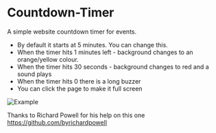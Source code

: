 Countdown-Timer
===============

A simple website countdown timer for events.

* By default it starts at 5 minutes. You can change this.
* When the timer hits 1 minutes left - background changes to an orange/yellow colour.
* When the timer hits 30 seconds - background changes to red and a sound plays
* When the timer hits 0 there is a long buzzer
* You can click the page to make it full screen

![Example](https://github.com/Refresh-Teesside/Eventbrite-Name-Badges/blob/master/assets/examples/namebadges.jpg?raw=true)

Thanks to Richard Powell for his help on this one https://github.com/byrichardpowell
